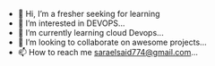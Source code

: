 - 👋 Hi, I’m a fresher seeking for learning
- 👀 I’m interested in DEVOPS...
- 🌱 I’m currently learning cloud Devops...
- 💞️ I’m looking to collaborate on awesome projects...
- 📫 How to reach me saraelsaid774@gmail.com...

<!---
sara-own/sara-own is a ✨ special ✨ repository because its `README.md` (this file) appears on your GitHub profile.
You can click the Preview link to take a look at your changes.
--->
